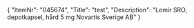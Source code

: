 {
  "ItemNr": "045674",
  "Title": "test",
  "Description": "Lomir SRO, depotkapsel, hård 5 mg Novartis Sverige AB"
}